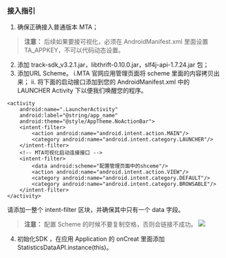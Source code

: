 ### 接入指引
1. 确保正确接入普通版本 MTA；
>**注意：**
>后续如果要接可视化，必须在 AndroidManifest.xml 里面设置 TA_APPKEY，不可以代码动态设置。

2. 添加 track-sdk_v3.2.1.jar，libthrift-0.10.0.jar，slf4j-api-1.7.24.jar 包；
3. 添加URL Scheme。
i.MTA 官网应用管理页面将 scheme 里面的内容拷贝出来；
ii. 将下面的启动接口添加到您的 AndroidManifest.xml 中的 LAUNCHER Activity 下以便我们唤醒您的程序。
```
<activity
    android:name=".LauncherActivity"
    android:label="@string/app_name"
    android:theme="@style/AppTheme.NoActionBar">
    <intent-filter>
        <action android:name="android.intent.action.MAIN"/>
        <category android:name="android.intent.category.LAUNCHER"/>
    </intent-filter>
    <!-- MTA可视化启动连接接口 -->
    <intent-filter>
        <data android:scheme="配置管理页面中的shceme"/>
        <action android:name="android.intent.action.VIEW"/>
        <category android:name="android.intent.category.DEFAULT"/>
        <category android:name="android.intent.category.BROWSABLE"/>
    </intent-filter>
</activity>
```
请添加一整个 intent-filter 区块，并确保其中只有一个 data 字段。
>**注意：**
>配置 Scheme 的时候不要复制空格，否则会链接不成功。
![](http://imgcache.tce.fsphere.cn/image/mc.qcloudimg.com/static/img/ac5b407da039b3ac842a229c693b58b4/image.jpg)

4. 初始化SDK ，在应用 Application 的 onCreat 里面添加 StatisticsDataAPI.instance(this)。
